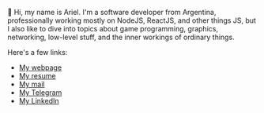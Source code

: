 👋 Hi, my name is Ariel. I'm a software developer from Argentina, professionally working mostly on NodeJS, ReactJS, and other things JS, but I also like to dive into topics about game programming, graphics, networking, low-level stuff, and the inner workings of ordinary things.

Here's a few links:

- [My webpage](http://ariedro.dev/)
- [My resume](http://hire.ariedro.dev/)
- [My mail](ariedro@gmail.com)
- [My Telegram](https://t.me/ariedro)
- [My LinkedIn](https://www.linkedin.com/in/ariedro/)
